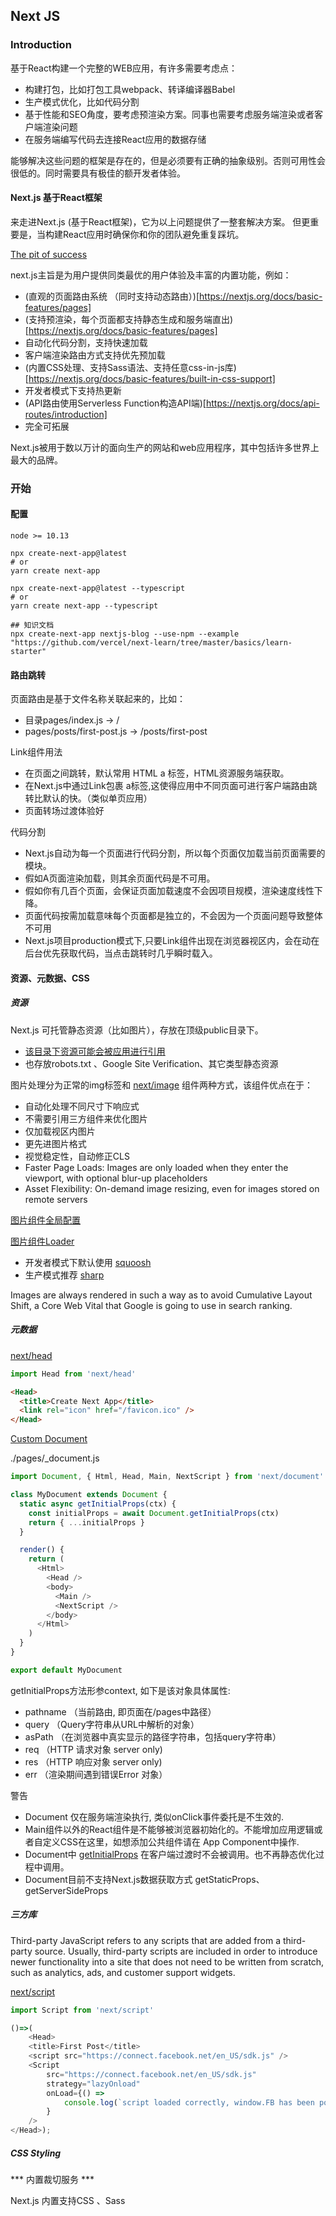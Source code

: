 ## Next JS

### Introduction

基于React构建一个完整的WEB应用，有许多需要考虑点：
- 构建打包，比如打包工具webpack、转译编译器Babel
- 生产模式优化，比如代码分割
- 基于性能和SEO角度，要考虑预渲染方案。同事也需要考虑服务端渲染或者客户端渲染问题
- 在服务端编写代码去连接React应用的数据存储

能够解决这些问题的框架是存在的，但是必须要有正确的抽象级别。否则可用性会很低的。同时需要具有极佳的额开发者体验。

#### Next.js 基于React框架

来走进Next.js (基于React框架)，它为以上问题提供了一整套解决方案。
但更重要是，当构建React应用时确保你和你的团队避免重复踩坑。

[The pit of success](https://blog.codinghorror.com/falling-into-the-pit-of-success/)

next.js主旨是为用户提供同类最优的用户体验及丰富的内置功能，例如：

- (直观的页面路由系统 （同时支持动态路由）)[https://nextjs.org/docs/basic-features/pages]
- (支持预渲染，每个页面都支持静态生成和服务端直出)[https://nextjs.org/docs/basic-features/pages]
- 自动化代码分割，支持快速加载
- 客户端渲染路由方式支持优先预加载
- (内置CSS处理、支持Sass语法、支持任意css-in-js库)[https://nextjs.org/docs/basic-features/built-in-css-support]
- 开发者模式下支持热更新
- (API路由使用Serverless Function构造API端)[https://nextjs.org/docs/api-routes/introduction]
- 完全可拓展

Next.js被用于数以万计的面向生产的网站和web应用程序，其中包括许多世界上最大的品牌。


### 开始

#### 配置

 ```
 node >= 10.13
 ```
```shell
npx create-next-app@latest
# or
yarn create next-app

npx create-next-app@latest --typescript
# or
yarn create next-app --typescript

## 知识文档
npx create-next-app nextjs-blog --use-npm --example "https://github.com/vercel/next-learn/tree/master/basics/learn-starter"

```

#### 路由跳转

页面路由是基于文件名称关联起来的，比如：

- 目录pages/index.js -> /
- pages/posts/first-post.js -> /posts/first-post 

Link组件用法
- 在页面之间跳转，默认常用 HTML a 标签，HTML资源服务端获取。
- 在Next.js中通过Link包裹 a标签,这使得应用中不同页面可进行客户端路由跳转比默认的快。（类似单页应用）
- 页面转场过渡体验好

代码分割

- Next.js自动为每一个页面进行代码分割，所以每个页面仅加载当前页面需要的模块。
- 假如A页面渲染加载，则其余页面代码是不可用。
- 假如你有几百个页面，会保证页面加载速度不会因项目规模，渲染速度线性下降。
- 页面代码按需加载意味每个页面都是独立的，不会因为一个页面问题导致整体不可用
- Next.js项目production模式下,只要Link组件出现在浏览器视区内，会在动在后台优先获取代码，当点击跳转时几乎瞬时载入。


#### 资源、元数据、CSS

##### 资源
Next.js 可托管静态资源（比如图片），存放在顶级public目录下。
- [该目录下资源可能会被应用进行引用](https://nextjs.org/docs/basic-features/static-file-serving)
- 也存放robots.txt 、Google Site Verification、其它类型静态资源

图片处理分为正常的img标签和 [next/image](https://nextjs.org/docs/basic-features/image-optimization) 组件两种方式，该组件优点在于：
- 自动化处理不同尺寸下响应式
- 不需要引用三方组件来优化图片
- 仅加载视区内图片
- 更先进图片格式
- 视觉稳定性，自动修正CLS
- Faster Page Loads: Images are only loaded when they enter the viewport, with optional blur-up placeholders
- Asset Flexibility: On-demand image resizing, even for images stored on remote servers

[图片组件全局配置](https://nextjs.org/docs/api-reference/next/image#configuration-options)

[图片组件Loader](https://nextjs.org/docs/api-reference/next/image#loader-configuration)

- 开发者模式下默认使用 [squoosh](https://www.npmjs.com/package/@squoosh/lib)
- 生产模式推荐 [sharp](https://www.npmjs.com/package/sharp)

Images are always rendered in such a way as to avoid Cumulative Layout Shift, a Core Web Vital that Google is going to use in search ranking.


##### 元数据
[next/head](https://nextjs.org/docs/api-reference/next/head)
```javascript
import Head from 'next/head'
```

```html
<Head>
  <title>Create Next App</title>
  <link rel="icon" href="/favicon.ico" />
</Head>
```

[Custom Document](https://nextjs.org/docs/advanced-features/custom-document)

./pages/_document.js

```javascript
import Document, { Html, Head, Main, NextScript } from 'next/document'

class MyDocument extends Document {
  static async getInitialProps(ctx) {
    const initialProps = await Document.getInitialProps(ctx)
    return { ...initialProps }
  }

  render() {
    return (
      <Html>
        <Head />
        <body>
          <Main />
          <NextScript />
        </body>
      </Html>
    )
  }
}

export default MyDocument
```
getInitialProps方法形参context, 如下是该对象具体属性:

- pathname （当前路由, 即页面在/pages中路径）
- query （Query字符串从URL中解析的对象）
- asPath （在浏览器中真实显示的路径字符串，包括query字符串）
- req   （HTTP 请求对象 server only)
- res   （HTTP 响应对象 server only)
- err  （渲染期间遇到错误Error 对象）

警告
- Document 仅在服务端渲染执行, 类似onClick事件委托是不生效的.
- Main组件以外的React组件是不能够被浏览器初始化的。不能增加应用逻辑或者自定义CSS在这里，如想添加公共组件请在 App Component中操作.
- Document中 [getInitialProps](https://nextjs.org/docs/api-reference/data-fetching/getInitialProps) 在客户端过渡时不会被调用。也不再静态优化过程中调用。
- Document目前不支持Next.js数据获取方式 getStaticProps、 getServerSideProps

##### 三方库

Third-party JavaScript refers to any scripts that are added from a third-party source. Usually, third-party scripts are included in order to introduce newer functionality into a site that does not need to be written from scratch, such as analytics, ads, and customer support widgets.

[next/script](https://nextjs.org/docs/api-reference/next/script)

```javascript
import Script from 'next/script'

()=>(
    <Head>
    <title>First Post</title>
    <script src="https://connect.facebook.net/en_US/sdk.js" />
    <Script
        src="https://connect.facebook.net/en_US/sdk.js"
        strategy="lazyOnload"
        onLoad={() =>
            console.log(`script loaded correctly, window.FB has been populated`)
        }
    />
</Head>);
```

##### CSS Styling

  *** 内置裁切服务 ***

Next.js 内置支持CSS 、Sass



